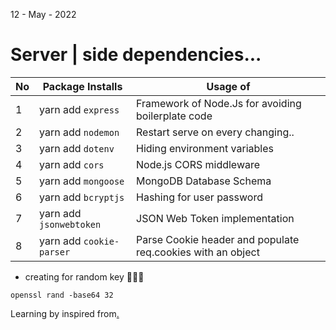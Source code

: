 12 - May - 2022 


# Server | side dependencies...
|No| Package Installs         | Usage of                                          |
|--|--------------------------|---------------------------------------------------|
| 1| yarn add `express`       | Framework of Node.Js for avoiding boilerplate code|
| 2| yarn add `nodemon`       | Restart serve on every changing..                 |
| 3| yarn add `dotenv`        | Hiding environment variables                      |
| 4| yarn add `cors`          | Node.js CORS middleware                           |
| 5| yarn add `mongoose`      | MongoDB Database Schema                           |
| 6| yarn add `bcryptjs`      | Hashing for user password                         |
| 7| yarn add `jsonwebtoken`  | JSON Web Token implementation                     |
| 8| yarn add `cookie-parser` | Parse Cookie header and populate req.cookies with an object |


* creating for random key 🔽🔽🔽

```
openssl rand -base64 32
```

Learning by inspired from[.](https://youtu.be/k3Vfj-e1Ma4)
